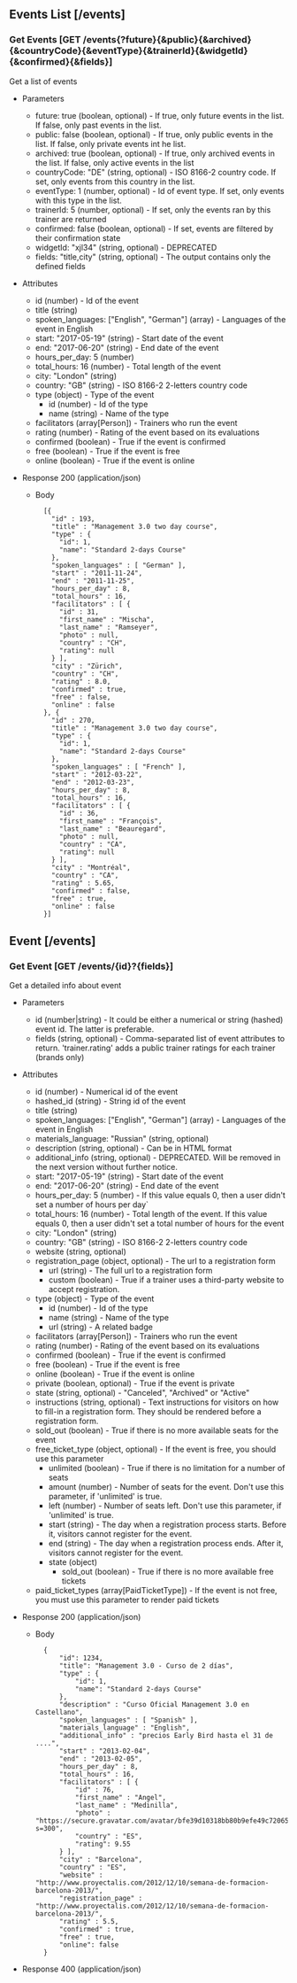 ## Events List [/events]

### Get Events [GET /events{?future}{&public}{&archived}{&countryCode}{&eventType}{&trainerId}{&widgetId}{&confirmed}{&fields}]

Get a list of events

+ Parameters
    + future: true (boolean, optional) - If true, only future events in the list. If false, only past events in the list.
    + public: false (boolean, optional) - If true, only public events in the list. If false, only private events int he list.
    + archived: true (boolean, optional) - If true, only archived events in the list. If false, only active events in the list
    + countryCode: "DE" (string, optional) - ISO 8166-2 country code. If set, only events from this country in the list.
    + eventType: 1 (number, optional) - Id of event type. If set, only events with this type in the list.
    + trainerId: 5 (number, optional) - If set, only the events ran by this trainer are returned
    + confirmed: false (boolean, optional) - If set, events are filtered by their confirmation state
    + widgetId: "xjl34" (string, optional) - DEPRECATED
    + fields: "title,city" (string, optional) - The output contains only the defined fields

+ Attributes
    + id (number) - Id of the event
    + title (string)
    + spoken_languages: ["English", "German"] (array) - Languages of the event in English
    + start: "2017-05-19" (string) - Start date of the event
    + end: "2017-06-20" (string) - End date of the event
    + hours_per_day: 5 (number)
    + total_hours: 16 (number) - Total length of the event
    + city: "London" (string)
    + country: "GB" (string) - ISO 8166-2 2-letters country code
    + type (object) - Type of the event
        + id (number) - Id of the type
        + name (string) - Name of the type
    + facilitators (array[Person]) - Trainers who run the event
    + rating (number) - Rating of the event based on its evaluations
    + confirmed (boolean) - True if the event is confirmed
    + free (boolean) - True if the event is free
    + online (boolean) - True if the event is online


+ Response 200 (application/json)
    + Body

            [{
              "id" : 193,
              "title" : "Management 3.0 two day course",
              "type" : {
                "id": 1,
                "name": "Standard 2-days Course"
              },
              "spoken_languages" : [ "German" ],
              "start" : "2011-11-24",
              "end" : "2011-11-25",
              "hours_per_day" : 8,
              "total_hours" : 16,
              "facilitators" : [ {
                "id" : 31,
                "first_name" : "Mischa",
                "last_name" : "Ramseyer",
                "photo" : null,
                "country" : "CH",
                "rating": null
              } ],
              "city" : "Zürich",
              "country" : "CH",
              "rating" : 8.0,
              "confirmed" : true,
              "free" : false,
              "online" : false
            }, {
              "id" : 270,
              "title" : "Management 3.0 two day course",
              "type" : {
                "id": 1,
                "name": "Standard 2-days Course"
              },
              "spoken_languages" : [ "French" ],
              "start" : "2012-03-22",
              "end" : "2012-03-23",
              "hours_per_day" : 8,
              "total_hours" : 16,
              "facilitators" : [ {
                "id" : 36,
                "first_name" : "François",
                "last_name" : "Beauregard",
                "photo" : null,
                "country" : "CA",
                "rating": null
              } ],
              "city" : "Montréal",
              "country" : "CA",
              "rating" : 5.65,
              "confirmed" : false,
              "free" : true,
              "online" : false
            }]

## Event [/events]

### Get Event [GET /events/{id}?{fields}]

Get a detailed info about event

+ Parameters
    + id (number|string) - It could be either a numerical or string (hashed) event id. The latter is preferable.
    + fields (string, optional) - Comma-separated list of event attributes to return. 'trainer.rating' adds a public trainer ratings for each trainer (brands only)

+ Attributes
    + id (number) - Numerical id of the event
    + hashed_id (string) - String id of the event
    + title (string)
    + spoken_languages: ["English", "German"] (array) - Languages of the event in English
    + materials_language: "Russian" (string, optional)
    + description (string, optional) - Can be in HTML format
    + additional_info (string, optional) - DEPRECATED. Will be removed in the next version without further notice.
    + start: "2017-05-19" (string) - Start date of the event
    + end: "2017-06-20" (string) - End date of the event
    + hours_per_day: 5 (number) - If this value equals 0, then a user didn't set a number of hours per day`
    + total_hours: 16 (number) - Total length of the event. If this value equals 0, then a user didn't set a total number of hours for the event
    + city: "London" (string)
    + country: "GB" (string) - ISO 8166-2 2-letters country code
    + website (string, optional)
    + registration_page (object, optional) - The url to a registration form
        + url (string) - The full url to a registration form
        + custom (boolean) - True if a trainer uses a third-party website to accept registration.
    + type (object) - Type of the event
        + id (number) - Id of the type
        + name (string) - Name of the type
        + url (string) - A related badge
    + facilitators (array[Person]) - Trainers who run the event
    + rating (number) - Rating of the event based on its evaluations
    + confirmed (boolean) - True if the event is confirmed
    + free (boolean) - True if the event is free
    + online (boolean) - True if the event is online
    + private (boolean, optional) - True if the event is private
    + state (string, optional) - "Canceled", "Archived" or "Active"
    + instructions (string, optional) - Text instructions for visitors on how to fill-in a registration form. They should be rendered before a registration form.
    + sold_out (boolean) - True if there is no more available seats for the event
    + free_ticket_type (object, optional) - If the event is free, you should use this parameter
        + unlimited (boolean) - True if there is no limitation for a number of seats
        + amount (number) - Number of seats for the event. Don't use this parameter, if 'unlimited' is true.
        + left (number) - Number of seats left. Don't use this parameter, if 'unlimited' is true.
        + start (string) - The day when a registration process starts. Before it, visitors cannot register for the event.
        + end (string) - The day when a registration process ends. After it, visitors cannot register for the event.
        + state (object)
            + sold_out (boolean) - True if there is no more available free tickets
    + paid_ticket_types (array[PaidTicketType]) - If the event is not free, you must use this parameter to render paid tickets



+ Response 200 (application/json)
    + Body

            {
                "id": 1234,
                "title": "Management 3.0 - Curso de 2 días",
                "type" : {
                    "id": 1,
                    "name": "Standard 2-days Course"
                },
                "description" : "Curso Oficial Management 3.0 en Castellano",
                "spoken_languages" : [ "Spanish" ],
                "materials_language" : "English",
                "additional_info" : "precios Early Bird hasta el 31 de ....",
                "start" : "2013-02-04",
                "end" : "2013-02-05",
                "hours_per_day" : 8,
                "total_hours" : 16,
                "facilitators" : [ {
                    "id" : 76,
                    "first_name" : "Angel",
                    "last_name" : "Medinilla",
                    "photo" : "https://secure.gravatar.com/avatar/bfe39d10318bb80b9efe49c72065c548?s=300",
                    "country" : "ES",
                    "rating": 9.55
                } ],
                "city" : "Barcelona",
                "country" : "ES",
                "website" : "http://www.proyectalis.com/2012/12/10/semana-de-formacion-barcelona-2013/",
                "registration_page" : "http://www.proyectalis.com/2012/12/10/semana-de-formacion-barcelona-2013/",
                "rating" : 5.5,
                "confirmed" : true,
                "free" : true,
                "online": false
            }

+ Response 400 (application/json)
